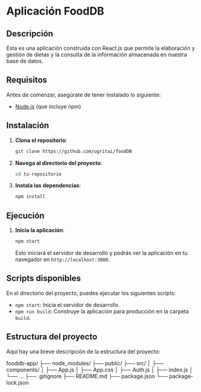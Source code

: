 # Aplicación FoodDB

## Descripción
Esta es una aplicación construida con React.js que permite la elaboración y gestión de dietas y la consulta de la información almacenada en nuestra base de datos.
## Requisitos
Antes de comenzar, asegúrate de tener instalado lo siguiente:
- [Node.js](https://nodejs.org/) (que incluye npm)

## Instalación

1. **Clona el repositorio**:
   ```sh
   git clone https://github.com/ugritai/foodDB
   ```

2. **Navega al directorio del proyecto**:
    ```sh
   cd tu-repositorio
   ```

3. **Instala las dependencias**:
    ```sh
   npm install
   ```

## Ejecución

1. **Inicia la aplicación**:
    ```sh
   npm start
   ```
   Esto iniciará el servidor de desarrollo y podrás ver la aplicación en tu navegador en `http://localhost:3000`.

## Scripts disponibles

En el directorio del proyecto, puedes ejecutar los siguientes scripts:

- `npm start`: Inicia el servidor de desarrollo.
- `npm run build`: Construye la aplicación para producción en la carpeta `build`.

## Estructura del proyecto

Aquí hay una breve descripción de la estructura del proyecto:

fooddb-app/
├── node_modules/
├── public/
├── src/
│   ├── components/
│   ├── App.js
│   ├── App.css
│   ├── Auth.js
│   ├── index.js
│   └── ...
├── .gitignore
├── README.md
├── package.json
└── package-lock.json